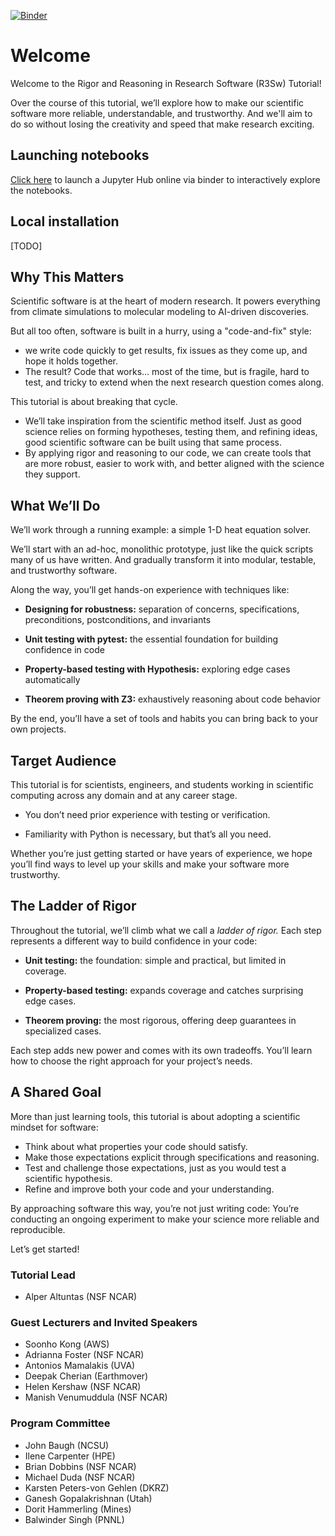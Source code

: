 [![Binder](https://mybinder.org/badge_logo.svg)](https://mybinder.org/v2/gh/alperaltuntas/r3sw/HEAD)

# Welcome

Welcome to the Rigor and Reasoning in Research Software (R3Sw) Tutorial!

Over the course of this tutorial, we’ll explore how to make our scientific software more reliable, understandable, and trustworthy. And we'll aim to do so without losing the creativity and speed that make research exciting.

## Launching notebooks

[Click here](https://mybinder.org/v2/gh/alperaltuntas/r3sw/HEAD) to launch a Jupyter Hub online via binder to interactively explore the notebooks.

## Local installation

[TODO]

## Why This Matters

Scientific software is at the heart of modern research.
It powers everything from climate simulations to molecular modeling to AI-driven discoveries.

But all too often, software is built in a hurry, using a "code-and-fix" style:
 - we write code quickly to get results, fix issues as they come up, and hope it holds together.
 - The result? Code that works... most of the time, but is fragile, hard to test, and tricky to extend when the next research question comes along.

This tutorial is about breaking that cycle.
 - We’ll take inspiration from the scientific method itself. Just as good science relies on forming hypotheses, testing them, and refining ideas, good scientific software can be built using that same process.
 - By applying rigor and reasoning to our code, we can create tools that are more robust, easier to work with, and better aligned with the science they support.

## What We’ll Do

We’ll work through a running example: a simple 1-D heat equation solver.

We’ll start with an ad-hoc, monolithic prototype, just like the quick scripts many of us have written. And gradually transform it into modular, testable, and trustworthy software.

Along the way, you’ll get hands-on experience with techniques like:

 - **Designing for robustness:** separation of concerns, specifications, preconditions, postconditions, and invariants

 - **Unit testing with pytest:** the essential foundation for building confidence in code

 - **Property-based testing with Hypothesis:** exploring edge cases automatically

 - **Theorem proving with Z3:** exhaustively reasoning about code behavior

By the end, you’ll have a set of tools and habits you can bring back to your own projects.

## Target Audience

This tutorial is for scientists, engineers, and students working in scientific computing across any domain and at any career stage.

 - You don’t need prior experience with testing or verification.

 - Familiarity with Python is necessary, but that’s all you need.

Whether you’re just getting started or have years of experience, we hope you’ll find ways to level up your skills and make your software more trustworthy.

## The Ladder of Rigor

Throughout the tutorial, we’ll climb what we call a *ladder of rigor.*
Each step represents a different way to build confidence in your code:

- **Unit testing:** the foundation: simple and practical, but limited in coverage.

- **Property-based testing:** expands coverage and catches surprising edge cases.

- **Theorem proving:** the most rigorous, offering deep guarantees in specialized cases.

Each step adds new power and comes with its own tradeoffs.
You’ll learn how to choose the right approach for your project’s needs.

## A Shared Goal

More than just learning tools, this tutorial is about adopting a scientific mindset for software:

 - Think about what properties your code should satisfy.
 - Make those expectations explicit through specifications and reasoning.
 - Test and challenge those expectations, just as you would test a scientific hypothesis.
 - Refine and improve both your code and your understanding.

By approaching software this way, you’re not just writing code: You’re conducting an ongoing experiment to make your science more reliable and reproducible.

Let’s get started!

### Tutorial Lead

 - Alper Altuntas (NSF NCAR)

### Guest Lecturers and Invited Speakers

 - Soonho Kong (AWS)
 - Adrianna Foster (NSF NCAR)
 - Antonios Mamalakis (UVA)
 - Deepak Cherian (Earthmover)
 - Helen Kershaw (NSF NCAR)
 - Manish Venumuddula (NSF NCAR)

### Program Committee 

 - John Baugh (NCSU)
 - Ilene Carpenter (HPE)
 - Brian Dobbins (NSF NCAR)
 - Michael Duda (NSF NCAR)
 - Karsten Peters-von Gehlen (DKRZ)
 - Ganesh Gopalakrishnan (Utah)
 - Dorit Hammerling (Mines)
 - Balwinder Singh (PNNL)
